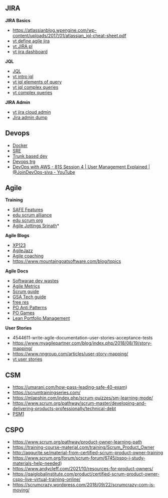 ## JIRA
**JIRA Basics**
* https://atlassianblog.wpengine.com/wp-content/uploads/2017/01/atlassian_jql-cheat-sheet.pdf
* [yt define agile jira](https://www.youtube.com/watch?v=Gf8vUQQQNA0&list=PLmMyXRtEtJEaMk5au5y8p8avI5kJuQPHS&index=47&pp=gAQBiAQB)
* [yt JIRA pl](https://www.youtube.com/playlist?list=PLAucYnTm2adzZtkgw4-zRXN-1NNjmZWAu)
* [yt jira dashboard](https://www.youtube.com/watch?v=2f8zV_TQPmM&list=PLmMyXRtEtJEaMk5au5y8p8avI5kJuQPHS&index=50&pp=gAQBiAQB)

**JQL**
* [JQL](https://support.atlassian.com/jira-software-cloud/docs/jql-functions/)
* [yt intro jql](https://www.youtube.com/watch?v=BcHKXSiOHqw&list=PLmMyXRtEtJEaMk5au5y8p8avI5kJuQPHS&index=53&pp=gAQBiAQB)
* [yt jql elements of query](https://www.youtube.com/watch?v=v0kqoCTzGNI&list=PLmMyXRtEtJEaMk5au5y8p8avI5kJuQPHS&index=48&pp=gAQBiAQB)
* [yt jql complex queries](https://www.youtube.com/watch?v=SbLP7PWy-PE&list=PLmMyXRtEtJEaMk5au5y8p8avI5kJuQPHS&index=49&t=1s&pp=gAQBiAQB)
* [yt complex queries](https://www.youtube.com/watch?v=Bbvl9PqCePA&list=PLmMyXRtEtJEaMk5au5y8p8avI5kJuQPHS&index=54&pp=gAQBiAQB)

**JIRA Admin**
* [yt jira cloud admin](https://www.youtube.com/watch?v=WScAjiGdz48&list=PLmMyXRtEtJEaMk5au5y8p8avI5kJuQPHS&index=55&pp=gAQBiAQB)
* [Jira admin dump](https://www.dumpsbase.com/freedumps/jira-administrator-acp-100-dumps-questions-and-answers.html)


## Devops 
* [Docker](https://www.slideshare.net/arafkarsh/docker-kubernetes-istio-195286314?qid=74aa72bf-c0a4-4aaa-a5b2-7cc801a2c3b7&v=&b=&from_search=6)
* [SRE](https://dev.to/thenjdevopsguy/what-do-you-actually-need-to-know-for-sre-and-devops-4g6p)
* [Trunk based dev](https://paulhammant.com/2013/04/05/what-is-trunk-based-development/)
* [Devops trg](https://www.devopsschool.com/courses/)
* [DevOps with AWS - 81S Session 4 | User Management Explained | @JoinDevOps-siva - YouTube](https://www.youtube.com/watch?v=0p9fALlaaN8&list=WL&index=10&pp=gAQBiAQB)



## Agile
**Training**
* [SAFE Features](https://scaledagileframework.com/features-and-capabilities/)
* [edu scrum alliance](https://www.scrumalliance.org)
* [edu scrum org](https://www.scrum.org/)
* [Agile Jottings Srinath](https://srinathramakrishnan.wordpress.com/)*

**Agile Blogs**
* [XP123](https://xp123.com/articles/)
* [AgileJazz](https://agilejazz.blogspot.com/)
* [Agile coaching](https://www.responsiveagilecoaching.com/)
* https://www.mountaingoatsoftware.com/blog/topics

**Agile Docs**
* [Softwarae dev wastes](https://sedano.org/software-development-wastes/)
* [Agile Metrics](https://www.sealights.io/software-development-metrics/10-powerful-agile-metrics-and-1-missing-metric/)
* [Scrum guide](https://www.visual-paradigm.com/scrum/)
* [GSA Tech guide](https://tech.gsa.gov/guides/#agile+api+design+development+devsecops+team)
* [free res](https://www.volkerdon.com/pages/free-resources)
* [PO Anti Patterns](https://www.linkedin.com/pulse/product-owner-interview-guide-po-anti-patterns-stefan-wolpers/)
* [PO Games](https://www.slideshare.net/IsecIndia/at-pune-2014rahul-sudame-innovation-games-for-product-owners)
* [Lean Portfolio Management](https://www.youtube.com/watch?v=LkKv-uOOMIg)

**User Stories**
* 4544611-write-agile-documentation-user-stories-acceptance-tests
* https://www.myagilepartner.com/blog/index.php/2018/08/19/story-mapping/
* https://www.nngroup.com/articles/user-story-mapping/
* [yt user stories](https://www.youtube.com/watch?v=ealMOH3DVDo&list=PLmMyXRtEtJEaMk5au5y8p8avI5kJuQPHS&index=51&pp=gAQBiAQB)


## CSM
* https://umarani.com/how-pass-leading-safe-40-exam)
* https://scrumtrainingseries.com/
* https://mlapshin.com/index.php/scrum-quizzes/sm-learning-mode/
* https://www.scrum.org/pathway/scrum-master/developing-and-delivering-products-professionally/technical-debt
* [PSM1](https://www.scrum.org/forum/scrum-forum/7198/passes-psm1-938-first-attempt-experience-share-tips)

## CSPO
* https://www.scrum.org/pathway/product-owner-learning-path
* https://training-course-material.com/training/Scrum_Product_Owner
* http://aqqurite.se/material-from-certified-scrum-product-owner-training
* https://www.scrum.org/forum/scrum-forum/6745/pspo-i-study-materials-help-needed)
* https://www.andycleff.com/2021/10/resources-for-product-owners/
* https://qaiglobalinstitute.com/product/certified-scrum-product-owner-cspo-live-virtual-training-online/
* https://scrumcrazy.wordpress.com/2018/09/22/scrumcrazy-com-is-moving/





